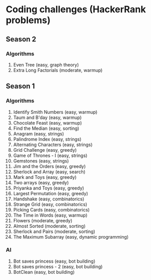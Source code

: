 # Coding challenges (HackerRank problems)

## Season 2

### Algorithms

1. Even Tree (easy, graph theory)
2. Extra Long Factorials (moderate, warmup)

## Season 1

### Algorithms

1. Identify Smith Numbers (easy, warmup)
2. Taum and B'day (easy, warmup)
3. Chocolate Feast (easy, warmup)
4. Find the Median (easy, sorting)
5. Anagram (easy, strings)
6. Palindrome Index (easy, strings)
7. Alternating Characters (easy, strings)
8. Grid Challenge (easy, greedy)
9. Game of Thrones - I (easy, strings)
10. Gemstones (easy, strings)
11. Jim and the Orders (easy, greedy)
12. Sherlock and Array (easy, search)
13. Mark and Toys (easy, greedy)
14. Two arrays (easy, greedy)
15. Priyanka and Toys (easy, greedy)
16. Largest Permutation (easy, greedy)
17. Handshake (easy, combinatorics)
18. Strange Grid (easy, combinatorics)
19. Picking Cards (easy, combinatorics)
20. The Time in Words (easy, warmup)
21. Flowers (moderate, greedy)
22. Almost Sorted (moderate, sorting)
23. Sherlock and Pairs (moderate, sorting)
24. The Maximum Subarray (easy, dynamic programming)

### AI

1. Bot saves princess (easy, bot building)
2. Bot saves princess - 2 (easy, bot building)
3. BotClean (easy, bot building)

